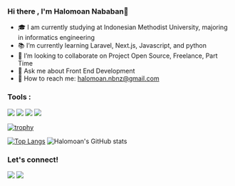 ### Hi there , I'm Halomoan Nababan👋

- 🎓️ I am currently studying at Indonesian Methodist University, majoring in informatics engineering
- 📚️ I’m currently learning Laravel, Next.js, Javascript, and python
- 👯 I’m looking to collaborate on Project Open Source, Freelance, Part Time
- 💬 Ask me about Front End Development
- 📧 How to reach me: halomoan.nbnz@gmail.com

### Tools :
<p>
    <img src="https://img.shields.io/badge/OS-Windwos-blue?&logo=windows" />
    <img src="https://img.shields.io/badge/Code-Php-blue?&logo=Php" />
    <img src="https://img.shields.io/badge/Text%20Editor-Visual%20Studio%20Code-blue?&logo=visual%20studio%20code&logoColor=blue" />
    <img src="https://gpvc.arturio.dev/hioan-dev" />
</p>

[![trophy](https://github-profile-trophy.vercel.app/?username=ryo-ma&theme=dracula)](https://github.com/hioan-dev/github-profile-trophy)

[![Top Langs](https://github-readme-stats.vercel.app/api/top-langs/?username=hioan-dev&layout=compact&theme=radical)](https://github.com/hioan-dev/github-readme-stats)
![Halomoan's GitHub stats](https://github-readme-stats.vercel.app/api?username=hioan-dev&show_icons=true&theme=radical)


### Let's connect!
<p>
    <a href="https://www.linkedin.com/in/halomoan-tech/" target="blank"><img src="https://img.shields.io/badge/Halomoan-30302f?style=flat&logo=linkedin" /></a>
    <a href="https://tw.halomoan.com" target="blank"><img src="https://img.shields.io/badge/@oan_hihi-30302f?style=flat&logo=twitter" /></a>
</p>
